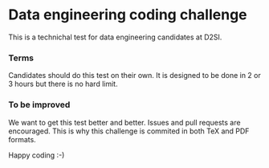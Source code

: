 # Data engineering coding challenge

This is a technichal test for data engineering candidates at D2SI.

### Terms

Candidates should do this test on their own. It is designed to be done in 2 or 3 hours but there is no hard limit.

### To be improved

We want to get this test better and better. Issues and pull requests are encouraged. This is why this challenge is commited in both TeX and PDF formats.

Happy coding :-)
